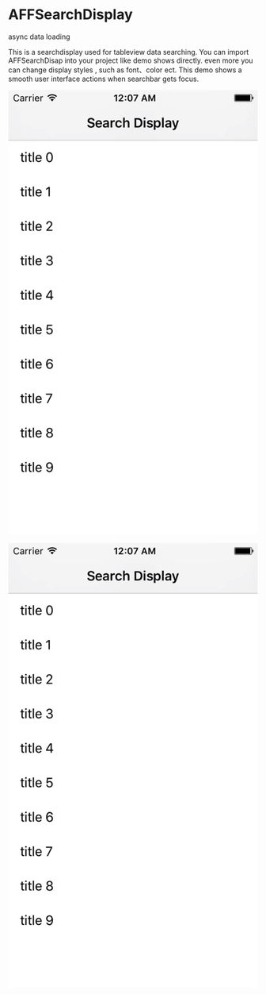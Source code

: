 # AFFSearchDisplay
async data loading

This is a searchdisplay used for tableview data searching.
You can import AFFSearchDisap into your project like demo shows directly. even more you can change display styles , such as font、color ect.
This demo shows a smooth user interface actions when searchbar gets focus.


![](https://github.com/BobliiExp/AFFSearchDisplay/blob/master/AFFSearchDisplay/sc001.png)

![](https://github.com/BobliiExp/AFFSearchDisplay/blob/master/AFFSearchDisplay/sc001.png)
